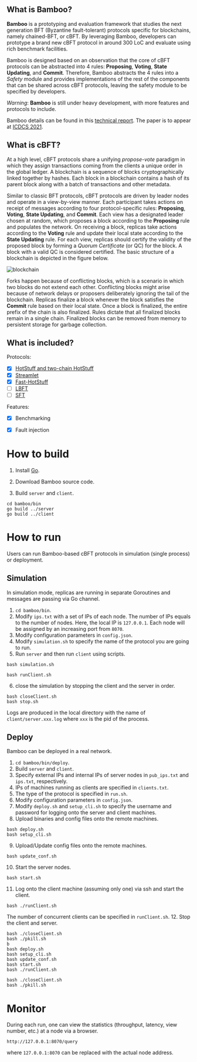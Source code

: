 ## What is Bamboo?

**Bamboo** is a prototyping and evaluation framework that studies the next generation BFT (Byzantine fault-tolerant) protocols specific for blockchains, namely chained-BFT, or cBFT.
By leveraging Bamboo, developers can prototype a brand new cBFT protocol in around 300 LoC and evaluate using rich benchmark facilities.

Bamboo is designed based on an observation that the core of cBFT protocols can be abstracted into 4 rules: **Proposing**, **Voting**, **State Updating**, and **Commit**.
Therefore, Bamboo abstracts the 4 rules into a *Safety* module and provides implementations of the rest of the components that can be shared across cBFT protocols, leaving the safety module to be specified by developers.

*Warning*: **Bamboo** is still under heavy development, with more features and protocols to include.

Bamboo details can be found in this [technical report](https://arxiv.org/abs/2103.00777). The paper is to appear at [ICDCS 2021](https://icdcs2021.us/).

## What is cBFT?
At a high level, cBFT protocols share a unifying *propose-vote* paradigm in which they assign transactions coming from the clients a unique order in the global ledger.
A blockchain is a sequence of blocks cryptographically linked together by hashes.
Each block in a blockchain contains a hash of its parent block along with a batch of transactions and other metadata.  

Similar to classic BFT protocols, cBFT protocols are driven by leader nodes and operate in a view-by-view manner.
Each participant takes actions on receipt of messages according to four protocol-specific rules: **Proposing**, **Voting**, **State Updating**, and **Commit**.
Each view has a designated leader chosen at random, which proposes a block according to the **Proposing** rule and populates the network.
On receiving a block, replicas take actions according to the **Voting** rule and update their local state according to the **State Updating** rule.
For each view, replicas should certify the validity of the proposed block by forming a *Quorum Certificate* (or QC) for the block.
A block with a valid QC is considered certified.
The basic structure of a blockchain is depicted in the figure below.

![blockchain](https://github.com/gitferry/bamboo/blob/master/doc/propose-vote.jpeg?raw=true)

Forks happen because of conflicting blocks, which is a scenario in which two blocks do not extend each other.
Conflicting blocks might arise because of network delays or proposers deliberately ignoring the tail of the blockchain.
Replicas finalize a block whenever the block satisfies the **Commit** rule based on their local state.
Once a block is finalized, the entire prefix of the chain is also finalized. Rules dictate that all finalized blocks remain in a single chain.
Finalized blocks can be removed from memory to persistent storage for garbage collection.

## What is included?

Protocols:
- [x] [HotStuff and two-chain HotStuff](https://dl.acm.org/doi/10.1145/3293611.3331591)
- [x] [Streamlet](https://dl.acm.org/doi/10.1145/3419614.3423256)
- [x] [Fast-HotStuff](https://arxiv.org/abs/2010.11454)
- [ ] [LBFT](https://arxiv.org/abs/2012.01636)
- [ ] [SFT](https://arxiv.org/abs/2101.03715)

Features:
- [x] Benchmarking
- [x] Fault injection


# How to build

1. Install [Go](https://golang.org/dl/).

2. Download Bamboo source code.

3. Build `server` and `client`.
```
cd bamboo/bin
go build ../server
go build ../client
```

# How to run

Users can run Bamboo-based cBFT protocols in simulation (single process) or deployment.

## Simulation
In simulation mode, replicas are running in separate Goroutines and messages are passing via Go channel.
1. ```cd bamboo/bin```.
2. Modify `ips.txt` with a set of IPs of each node. The number of IPs equals to the number of nodes. Here, the local IP is `127.0.0.1`. Each node will be assigned by an increasing port from `8070`.
3. Modify configuration parameters in `config.json`.
4. Modify `simulation.sh` to specify the name of the protocol you are going to run.
5. Run `server` and then run `client` using scripts.
```
bash simulation.sh
```
```
bash runClient.sh
```
6. close the simulation by stopping the client and the server in order.
```
bash closeClient.sh
bash stop.sh
```
Logs are produced in the local directory with the name of `client/server.xxx.log` where `xxx` is the pid of the process.

## Deploy
Bamboo can be deployed in a real network.
1. ```cd bamboo/bin/deploy```.
2. Build `server` and `client`.
3. Specify external IPs and internal IPs of server nodes in `pub_ips.txt` and `ips.txt`, respectively.
4. IPs of machines running as clients are specified in `clients.txt`.
5. The type of the protocol is specified in `run.sh`.
6. Modify configuration parameters in `config.json`.
7. Modify `deploy.sh` and `setup_cli.sh` to specify the username and password for logging onto the server and client machines. 
8. Upload binaries and config files onto the remote machines.
```
bash deploy.sh
bash setup_cli.sh
```
9. Upload/Update config files onto the remote machines.
```
bash update_conf.sh
```
10. Start the server nodes.
```
bash start.sh
```
11. Log onto the client machine (assuming only one) via ssh and start the client.
```
bash ./runClient.sh
```
The number of concurrent clients can be specified in `runClient.sh`.
12. Stop the client and server.
```
bash ./closeClient.sh
bash ./pkill.sh
b
bash deploy.sh
bash setup_cli.sh
bash update_conf.sh
bash start.sh
bash ./runClient.sh

bash ./closeClient.sh
bash ./pkill.sh
```

# Monitor
During each run, one can view the statistics (throughput, latency, view number, etc.) at a node via a browser.
```
http://127.0.0.1:8070/query
```
where `127.0.0.1:8070` can be replaced with the actual node address.
